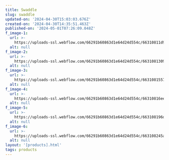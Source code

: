 ```yaml
---
title: Swaddle
slug: swaddle
updated-on: '2024-04-30T15:03:03.676Z'
created-on: '2024-04-30T14:35:51.463Z'
published-on: '2024-05-01T07:26:09.048Z'
f_image-1:
  url: >-
    https://uploads-ssl.webflow.com/66291b60863d1e64d24d554c/66310811d919dc1f0f2afe0c_61V-H5Q1h9L._AC_UF1000%2C1000_QL80_.jpg
  alt: null
f_image-2:
  url: >-
    https://uploads-ssl.webflow.com/66291b60863d1e64d24d554c/6631081309a585a1330e35dc_banana-swaddle-6.jpeg
  alt: null
f_image-3:
  url: >-
    https://uploads-ssl.webflow.com/66291b60863d1e64d24d554c/663108155761c50c6d2d7a23_il_fullxfull.3180102029_j5ik.webp
  alt: null
f_image-4:
  url: >-
    https://uploads-ssl.webflow.com/66291b60863d1e64d24d554c/66310816eed2e6050a12cf2a_Sage_Swaddle_BBM_LHPhoto_1_82d67f26-45fd-4992-8810-0acc91dc8c22.webp
  alt: null
f_image-5:
  url: >-
    https://uploads-ssl.webflow.com/66291b60863d1e64d24d554c/663108196d9e2386a780ae14_swaddle_2.webp
  alt: null
f_image-6:
  url: >-
    https://uploads-ssl.webflow.com/66291b60863d1e64d24d554c/663108245aedf29da1892026_IMG_0407_77b22ff8-1fea-40fb-9429-e71acd73100a.webp
  alt: null
layout: '[products].html'
tags: products
---
```



